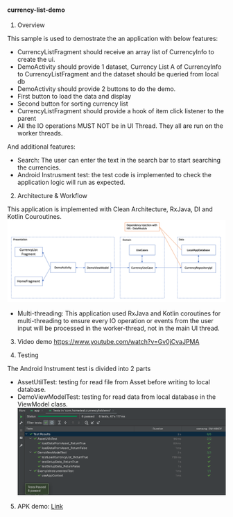 #### currency-list-demo
1. Overview
   
This sample is used to demostrate the an application with below features:
- CurrencyListFragment should receive an array list of CurrencyInfo to create the ui.
- DemoActivity should provide 1 dataset, Currency List A of CurrencyInfo to
  CurrencyListFragment and the dataset should be queried from local db
- DemoActivity should provide 2 buttons to do the demo.
- First button to load the data and display
- Second button for sorting currency list
- CurrencyListFragment should provide a hook of item click listener to the parent
- All the IO operations MUST NOT be in UI Thread. They all are run on the worker threads.

And additional features:
- Search: The user can enter the text in the search bar to start searching the currencies.
- Android Instrusment test: the test code is implemented to check the application logic will run as expected.

2. Architecture & Workflow
   
This application is implemented with Clean Architecture, RxJava, DI and Kotlin Couroutines.
   ![alt text](https://github.com/KieuThang/currency-list-demo/blob/main/app/src/main/architecture.png?raw=true)

* Multi-threading:
This application used RxJava and Kotlin coroutines for multi-threading to ensure every IO operation
or events from the user input will be processed in the worker-thread, not in the main UI thread.

3. Video demo
   https://www.youtube.com/watch?v=Gv0jCvaJPMA

4. Testing
   
The Android Instrument test is divided into 2 parts
- AssetUtilTest: testing for read file from Asset before writing to local database.
- DemoViewModelTest: testing for read data from local database in the ViewModel class.
  ![alt text](https://github.com/KieuThang/currency-list-demo/blob/main/app/src/main/android_test_result.png?raw=true)
  
5. APK demo:
   [Link](https://github.com/KieuThang/currency-list-demo/blob/main/app/src/main/currency-demo-debug-1.0.apk?raw=true)

